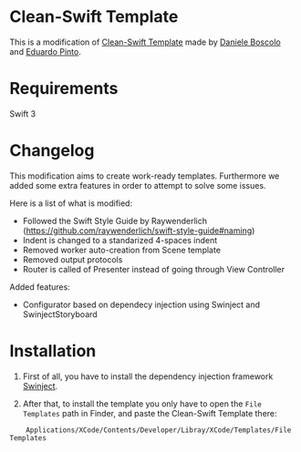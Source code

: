 # Clean-Swift Template
This is a modification of [Clean-Swift Template](http://clean-swift.com) made by [Daniele Boscolo](https://github.com/damboscolo) and [Eduardo Pinto](https://github.com/edulpn).

# Requirements
Swift 3

# Changelog
This modification aims to create work-ready templates. Furthermore we added some extra features in order to attempt to solve some issues.

Here is a list of what is modified:

* Followed the Swift Style Guide by Raywenderlich (https://github.com/raywenderlich/swift-style-guide#naming)
* Indent is changed to a standarized 4-spaces indent
* Removed worker auto-creation from Scene template
* Removed output protocols
* Router is called of Presenter instead of going through View Controller

Added features:
* Configurator based on dependecy injection using Swinject and SwinjectStoryboard

# Installation
1. First of all, you have to install the dependency injection framework [Swinject](https://github.com/Swinject/Swinject).

2. After that, to install the template you only have to open the `File Templates` path in Finder, and paste the Clean-Swift Template there:

```
    Applications/XCode/Contents/Developer/Libray/XCode/Templates/File Templates
```
